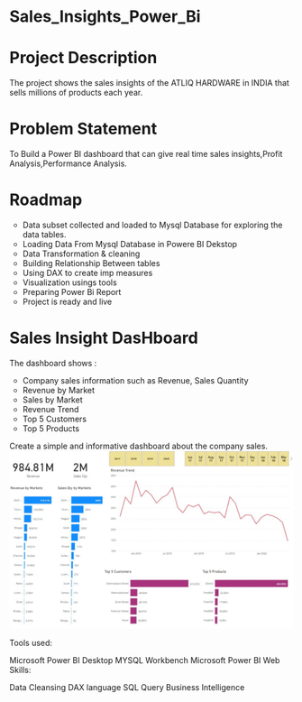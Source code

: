 # Sales_Insights_Power_Bi

# Project Description
The project shows the sales insights of the ATLIQ HARDWARE in INDIA that sells millions of products each year. 

# Problem Statement
To Build a Power BI dashboard that can give real time sales insights,Profit Analysis,Performance Analysis.

# Roadmap
<ul style="list-style-type:circle;">
  <li>Data subset collected and loaded to Mysql Database for exploring the data tables.</li>
  <li>Loading Data From Mysql Database in Powere BI Dekstop</li>
  <li>Data Transformation & cleaning</li>
	<li>Building Relationship Between tables</li>
	<li>Using DAX to create imp measures</li>
	<li>Visualization usings tools</li>
	<li>Preparing Power Bi Report</li>
	<li>Project is ready and live</li>
</ul>

# Sales Insight DasHboard

The dashboard shows :
<ul style="list-style-type:circle;">
<li>Company sales information such as Revenue, Sales Quantity</li>
<li>Revenue by Market </li>
<li>Sales by Market </li>
<li>Revenue Trend</li>
<li>Top 5 Customers</li>
<li>Top 5 Products</li>
</ul>

Create a simple and informative dashboard about the company sales.
![](https://github.com/aman-thapa/Sales-Insights-bi/blob/main/Images/Dashboard%20Image.JPG)






Tools used:

Microsoft Power BI Desktop
MYSQL Workbench
Microsoft Power BI Web
Skills:

Data Cleansing
DAX language
SQL Query
Business Intelligence
